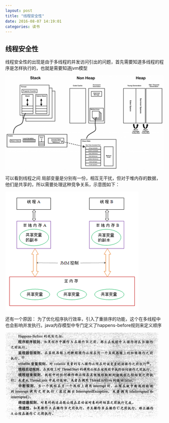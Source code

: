 ```yaml
---
layout: post
title: "线程安全性"
date: 2016-08-07 14:19:01
categories: 读书
---
```


##  线程安全性
线程安全性的出现是由于多线程的并发访问引出的问题，首先需要知道多线程的程序是怎样执行的，也就是需要知道jvm模型

![jvm](/public/img/JVM.png)

可以看到线程之间
局部变量是分别有一份，相互无干扰，但对于堆内存的数据，他们是共享的，所以需要处理这种竞争关系，示意图如下：

![共享](/public/img/thread_share.png)

还有一个原因：
为了优化程序执行效率，引入了重排序的功能，这个在多线程中也会影响并发执行。java内存模型中专门定义了happens-before规则来定义顺序

![偏序](/public/img/happens-before.png)


